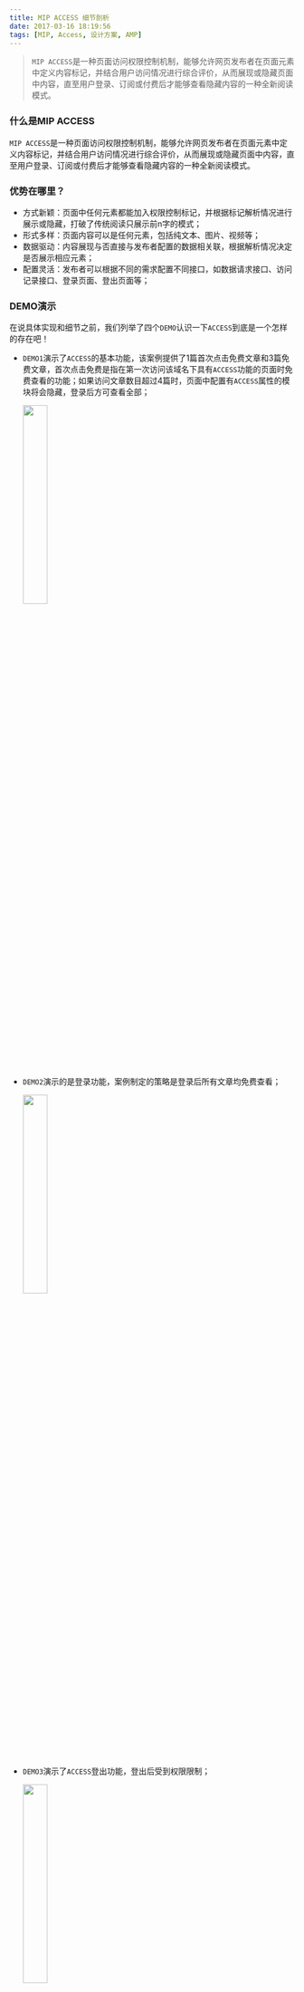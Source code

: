 ```yaml
---
title: MIP ACCESS 细节剖析
date: 2017-03-16 18:19:56
tags: [MIP, Access, 设计方案, AMP]
---
```


> `MIP ACCESS`是一种页面访问权限控制机制，能够允许网页发布者在页面元素中定义内容标记，并结合用户访问情况进行综合评价，从而展现或隐藏页面中内容，直至用户登录、订阅或付费后才能够查看隐藏内容的一种全新阅读模式。

### 什么是MIP ACCESS
`MIP ACCESS`是一种页面访问权限控制机制，能够允许网页发布者在页面元素中定义内容标记，并结合用户访问情况进行综合评价，从而展现或隐藏页面中内容，直至用户登录、订阅或付费后才能够查看隐藏内容的一种全新阅读模式。

### 优势在哪里？
- 方式新颖：页面中任何元素都能加入权限控制标记，并根据标记解析情况进行展示或隐藏，打破了传统阅读只展示前n字的模式；
- 形式多样：页面内容可以是任何元素，包括纯文本、图片、视频等；
- 数据驱动：内容展现与否直接与发布者配置的数据相关联，根据解析情况决定是否展示相应元素；
- 配置灵活：发布者可以根据不同的需求配置不同接口，如数据请求接口、访问记录接口、登录页面、登出页面等；

### DEMO演示

在说具体实现和细节之前，我们列举了四个`DEMO`认识一下`ACCESS`到底是一个怎样的存在吧！

- `DEMO1`演示了`ACCESS`的基本功能，该案例提供了1篇首次点击免费文章和3篇免费文章，首次点击免费是指在第一次访问该域名下具有`ACCESS`功能的页面时免费查看的功能；如果访问文章数目超过4篇时，页面中配置有`ACCESS`属性的模块将会隐藏，登录后方可查看全部；

  <img src="/img/articles/mip-access/mip-access.gif" width="30%">

- `DEMO2`演示的是登录功能，案例制定的策略是登录后所有文章均免费查看；

  <img src="/img/articles/mip-access/mip-access-login.gif" width="30%">

- `DEMO3`演示了`ACCESS`登出功能，登出后受到权限限制；

  <img src="/img/articles/mip-access/mip-access-logout.gif" width="30%">

- `DEMO4`演示了重置数据的功能，重置会删除后端数据，由各自策略而定，在重置成功后所有页面的浏览记录均被删除；

  <img src="/img/articles/mip-access/mip-access-reset.gif" width="30%">

### 名词解释
在讲具体细节之前，大家先熟悉熟悉这些专有名词吧！
- `Access Runtime`: MIP Javascript运行环境；
- `Access Content Markup`: 模块中以属性形式定义的，规定访问权限的标示；
- `Authorization endpoint`: 授权接口，返回`markup`解析数据；
- `Pingback endpoint`: 计量接口，存储访问数据；

### 使用方式
- 开发者实现接口：所有接口的请求都依据`cors`方案，包括`Authorization`接口(返回解析`DOM`元素展示与否的数据)、`Pingback`接口，登陆相关接口相关逻辑；
- 引入`mip`脚本；

    ```
    <script type="text/javascript" src="https://mipcache.bdstatic.com/static/v1/mip.js"></script>
    ```

- 定义`script`配置标签，并配置以下信息：

    ```
    <script id="mip-access" type="application/json">
    {
      "authorization": "https://publisher.com/mip-access/api/mip-authorization.json?rid=READER_ID&url=CANONICAL_URL",
      "pingback": "https://publisher.com/mip-access/api/mip-pingback?rid=READER_ID",
      "login": "https://publisher.com/mip-access/login/?rid=READER_ID&url=CANONICAL_URL",
      "authorizationFallbackResponse": {
          "error": true,
          "access": false
        },
        "type": "client"
    }
    </script>
    ```

    - authorization：授权接口，返回mip-access表达式中需要进行计算的数据；<br>
    - pingback：计量接口，每次访问页面之后，通过该url发送请求到开发者服务器，由其对数据进行管理，如每访问一次计数减1；<br>
    - noPingback：是否允许计量；<br>
    - login：登陆相关接口，可以是一个map，如下:<br>

        ```
        "login": {
             "login": "https://publisher.com/login.html?rid={READER_ID}",
             "logout": "https://publisher.com/logout.html?rid={READER_ID}"
        }
        ```

    - authorizationFallbackResponse：如果Authorization接口请求失败，需要在这里配置相关接口参数作为backup；

        ```
        "authorizationFallbackResponse": {
            "error": true,
            "access": false
        }
        ```

    - authorizationTimeout：Authorization接口请求超时时间，默认为3s；

- 以`mip-access`属性来书写表达式

    ```
    <div mip-access=“access AND subscriber”>…</div>
    ```

### 实现细节

<img src="/img/articles/mip-access/mip-access.png">

上图为纯前端方式实现`ACCESS`的时序图，下面就以这个引子来说一下`ACCESS`的工作流程吧！
- 首先用户在访问页面时，请求会发送到`CDN`（页面嵌套在`Super Frame`中）或者开发者（单个`MIP`页面）自己的服务器上，此时返回`html`文档给用户，这样做是为了让用户能够第一时间看到页面，缩短请求的白屏时间；
- 在`html`文档返回之后启动`MIP Runtime`服务，并将页面中以`mip-access-hide`属性标记的所有`DOM`元素隐藏起来，同时根据开发中提供的`Authorization`接口发起请求；
- `Authorization`接口如果请求成功，则通过其返回的数据解析`html`文档中的`markup`，解析结果为`true`则展示元素，否则隐藏；如果请求失败，`MIP Runtime`会寻找`html`文档中以`mip-access`为标示的`script`，获取其中定义好的`JSON`数据，并以`authorizationFallbackResponse`字段中的内容作为解析需要的数据；如果`authorizationFallbackResponse`未定义则解析失败；
- 页面加载完成后如果开发者配置了`noPingback: true`的选项，则不会发起`Pingback`（该请求主要为了让`server`记录访问数据）请求；否则发起请求并将数据传递给开发者`server`进行保存，待下次访问根据状态返回相应的数据；

### 适用范围
目前来说，纯前端的`ACCESS`实现方案适用与一些不涉及用户信息和收费业务相关的简单页面，通过该方式可以自由化的配置页面中元素的展现方式；出于安全考虑和后续的需要，我们也会根据需求量来以前端+`server`的处理方式过滤`html`文档；

### 写在最后
有任何问题可以到 [github issues](https://github.com/mipengine/mip-extensions/issues) 提问。
